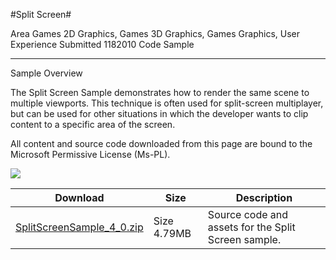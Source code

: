 #Split Screen#

Area
Games 2D Graphics, Games 3D Graphics, Games Graphics, User Experience
Submitted
1182010
Code Sample

---

Sample Overview

The Split Screen Sample demonstrates how to render the same scene to multiple viewports. This technique is often used for split-screen multiplayer, but can be used for other situations in which the developer wants to clip content to a specific area of the screen.


All content and source code downloaded from this page are bound to the Microsoft Permissive License (Ms-PL).

![](https://github.com/simondarksidej/XNAGameStudio/blob/master/Images/splitscreen.png)
 

 
Download | Size | Description
---|---|---|
[SplitScreenSample_4_0.zip](https://github.com/simondarksidej/XNAGameStudio/blob/master/Samples/SplitScreenSample_4_0.zip?raw=true) | Size 4.79MB | Source code and assets for the Split Screen sample.